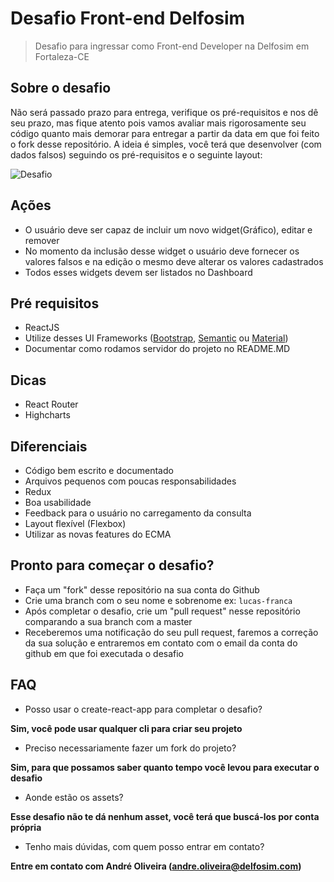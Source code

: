 # Desafio Front-end Delfosim
> Desafio para ingressar como Front-end Developer na Delfosim em Fortaleza-CE

## Sobre o desafio
Não será passado prazo para entrega, verifique os pré-requisitos e nos dê seu prazo, mas fique atento pois vamos avaliar mais rigorosamente seu código quanto mais demorar para entregar a partir da data em que foi feito o fork desse repositório. A ideia é simples, você terá que desenvolver (com dados falsos) seguindo os pré-requisitos e o seguinte layout:

![Desafio](images/tela-01.png?raw=true "Desafio")

## Ações
- O usuário deve ser capaz de incluir um novo widget(Gráfico), editar e remover
- No momento da inclusão desse widget o usuário deve fornecer os valores falsos e na edição o mesmo deve alterar os valores cadastrados
- Todos esses widgets devem ser listados no Dashboard


## Pré requisitos
- ReactJS
- Utilize desses UI Frameworks ([Bootstrap](https://react-bootstrap.github.io/), [Semantic](https://react.semantic-ui.com/) ou [Material](https://material-ui.com/pt/))
- Documentar como rodamos servidor do projeto no README.MD

## Dicas
- React Router
- Highcharts

## Diferenciais
- Código bem escrito e documentado
- Arquivos pequenos com poucas responsabilidades
- Redux
- Boa usabilidade
- Feedback para o usuário no carregamento da consulta
- Layout flexível (Flexbox)
- Utilizar as novas features do ECMA

## Pronto para começar o desafio?
- Faça um "fork" desse repositório na sua conta do Github
- Crie uma branch com o seu nome e sobrenome ex: ```lucas-franca```
- Após completar o desafio, crie um "pull request" nesse repositório comparando a sua branch com a master
- Receberemos uma notificação do seu pull request, faremos a correção da sua solução e entraremos em contato com o email da conta do github em que foi executada o desafio

## FAQ
- Posso usar o create-react-app para completar o desafio?

**Sim, você pode usar qualquer cli para criar seu projeto**

- Preciso necessariamente fazer um fork do projeto?

**Sim, para que possamos saber quanto tempo você levou para executar o desafio**

- Aonde estão os assets?

**Esse desafio não te dá nenhum asset, você terá que buscá-los por conta própria**

- Tenho mais dúvidas, com quem posso entrar em contato?

**Entre em contato com André Oliveira (andre.oliveira@delfosim.com)**
